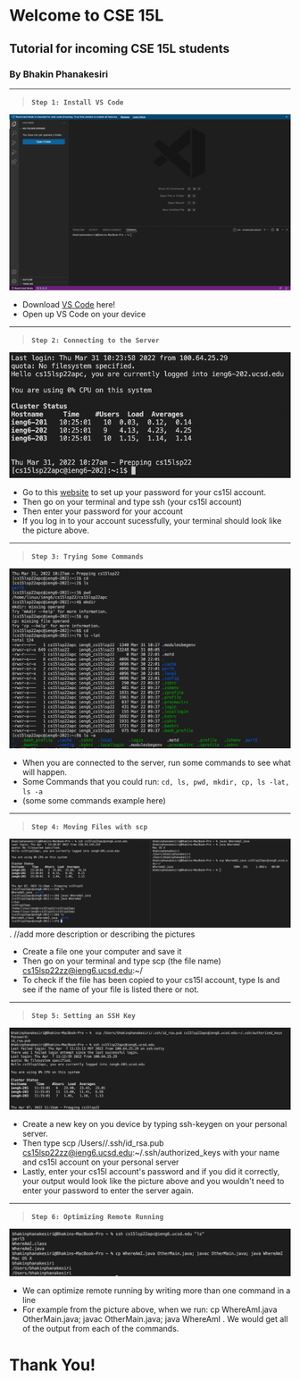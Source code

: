 # Welcome to CSE 15L
## Tutorial for incoming CSE 15L students
### By Bhakin Phanakesiri 

---
> **`Step 1: Install VS Code`**

![pic1](vscode.png)

- Download [VS Code](https://code.visualstudio.com/download) here! 
- Open up VS Code on your device


---
> **`Step 2: Connecting to the Server`**

![pic2](connectingToServer.png)

- Go to this [website](https://sdacs.ucsd.edu/~icc/index.php) to set up your password for your cs15l account. 
- Then go on your terminal and type ssh (your cs15l account)
- Then enter your password for your account
- If you log in to your account sucessfully, your terminal should look like the picture above. 


---
> **`Step 3: Trying Some Commands`**

![pic3](commands.png)


- When you are connected to the server, run some commands to see what will happen.
- Some Commands that you could run: ```cd, ls, pwd, mkdir, cp, ls -lat, ls -a```
- (some some commands example here)


---
> **`Step 4: Moving Files with scp`**

![pic4](movingFiles.png). //add more description or describing the pictures


- Create a file one your computer and save it
- Then go on your terminal and type scp (the file name) cs15lsp22zz@ieng6.ucsd.edu:~/ 
- To check if the file has been copied to your cs15l account, type ls and see if the name of your file is listed there or not. 


---
> **`Step 5: Setting an SSH Key`**

![pic5](SSHKey.png)


- Create a new key on you device by typing ssh-keygen on your personal server. 
- Then type scp /Users/<user-name>/.ssh/id_rsa.pub cs15lsp22zz@ieng6.ucsd.edu:~/.ssh/authorized_keys
with your name and cs15l account on your personal server
- Lastly, enter your cs15l account's password and if you did it correctly, your output would look like the picture above and you wouldn't need to enter your password to enter the server again. 


---
> **`Step 6: Optimizing Remote Running`**

![pic6](optimizing.png)


- We can optimize remote running by writing more than one command in a line
- For example from the picture above, when we run: cp WhereAmI.java OtherMain.java; javac OtherMain.java; java WhereAmI . We would get all of the output from each of the commands.  


# Thank You!
